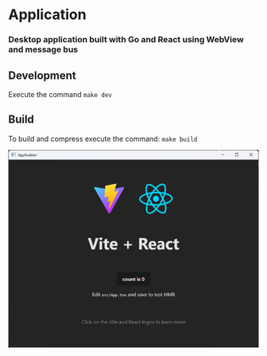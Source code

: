 # Application

### Desktop application built with Go and React using WebView and message bus

## Development

Execute the command 
`make dev`

## Build

To build and compress execute the command:
`make build`

![img.png](asset/img.png)